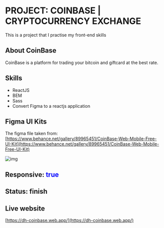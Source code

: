# PROJECT: COINBASE | CRYPTOCURRENCY EXCHANGE

This is a project that I practise my front-end skills

## About CoinBase

CoinBase is a platform for trading your bitcoin and 
giftcard at the best rate.

## Skills

* ReactJS
* BEM
* Sass
* Convert Figma to a reactjs application

## Figma UI Kits

The figma file taken from: [https://www.behance.net/gallery/89965451/CoinBase-Web-Mobile-Free-UI-Kit](https://www.behance.net/gallery/89965451/CoinBase-Web-Mobile-Free-UI-Kit)

![img](https://i.imgur.com/XYmjtJM.png)

## Responsive: <span style="color:blue">true</span>

## Status: finish

## Live website

[https://dh-coinbase.web.app/](https://dh-coinbase.web.app/)
